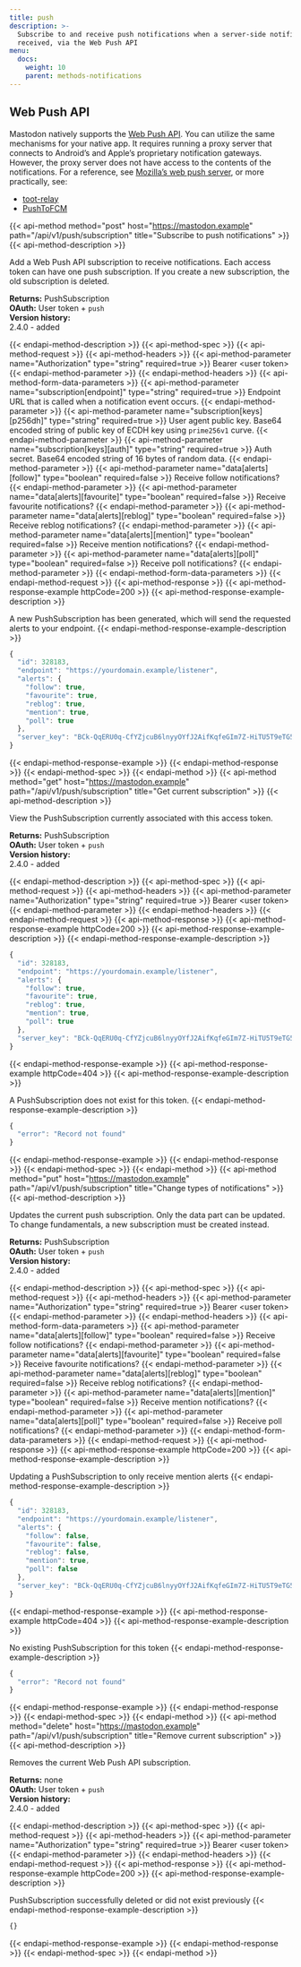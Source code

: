 ```yaml
---
title: push
description: >-
  Subscribe to and receive push notifications when a server-side notification is
  received, via the Web Push API
menu:
  docs:
    weight: 10
    parent: methods-notifications
---
```


## Web Push API

Mastodon natively supports the [Web Push API](https://developer.mozilla.org/en-US/docs/Web/API/Push_API). You can utilize the same mechanisms for your native app. It requires running a proxy server that connects to Android’s and Apple’s proprietary notification gateways. However, the proxy server does not have access to the contents of the notifications. For a reference, see [Mozilla’s web push server](https://github.com/mozilla-services/autopush), or more practically, see:

* [toot-relay](https://github.com/DagAgren/toot-relay)
* [PushToFCM](https://github.com/tateisu/PushToFCM)

{{< api-method method="post" host="https://mastodon.example" path="/api/v1/push/subscription" title="Subscribe to push notifications" >}}
{{< api-method-description >}}

Add a Web Push API subscription to receive notifications. Each access token can have one push subscription. If you create a new subscription, the old subscription is deleted.

**Returns:** PushSubscription\
**OAuth:** User token + `push`\
**Version history:**\
2.4.0 - added

{{< endapi-method-description >}}
{{< api-method-spec >}}
{{< api-method-request >}}
{{< api-method-headers >}}
{{< api-method-parameter name="Authorization" type="string" required=true >}}
Bearer &lt;user token&gt;
{{< endapi-method-parameter >}}
{{< endapi-method-headers >}}
{{< api-method-form-data-parameters >}}
{{< api-method-parameter name="subscription\[endpoint\]" type="string" required=true >}}
Endpoint URL that is called when a notification event occurs.
{{< endapi-method-parameter >}}
{{< api-method-parameter name="subscription\[keys\]\[p256dh\]" type="string" required=true >}}
User agent public key. Base64 encoded string of public key of ECDH key using `prime256v1` curve.
{{< endapi-method-parameter >}}
{{< api-method-parameter name="subscription\[keys\]\[auth\]" type="string" required=true >}}
Auth secret. Base64 encoded string of 16 bytes of random data.
{{< endapi-method-parameter >}}
{{< api-method-parameter name="data\[alerts\]\[follow\]" type="boolean" required=false >}}
Receive follow notifications?
{{< endapi-method-parameter >}}
{{< api-method-parameter name="data\[alerts\]\[favourite\]" type="boolean" required=false >}}
Receive favourite notifications?
{{< endapi-method-parameter >}}
{{< api-method-parameter name="data\[alerts\]\[reblog\]" type="boolean" required=false >}}
Receive reblog notifications?
{{< endapi-method-parameter >}}
{{< api-method-parameter name="data\[alerts\]\[mention\]" type="boolean" required=false >}}
Receive mention notifications?
{{< endapi-method-parameter >}}
{{< api-method-parameter name="data\[alerts\]\[poll\]" type="boolean" required=false >}}
Receive poll notifications?
{{< endapi-method-parameter >}}
{{< endapi-method-form-data-parameters >}}
{{< endapi-method-request >}}
{{< api-method-response >}}
{{< api-method-response-example httpCode=200 >}}
{{< api-method-response-example-description >}}

A new PushSubscription has been generated, which will send the requested alerts to your endpoint.
{{< endapi-method-response-example-description >}}


```javascript
{
  "id": 328183,
  "endpoint": "https://yourdomain.example/listener",
  "alerts": {
    "follow": true,
    "favourite": true,
    "reblog": true,
    "mention": true,
    "poll": true
  },
  "server_key": "BCk-QqERU0q-CfYZjcuB6lnyyOYfJ2AifKqfeGIm7Z-HiTU5T9eTG5GxVA0_OH5mMlI4UkkDTpaZwozy0TzdZ2M="
}
```
{{< endapi-method-response-example >}}
{{< endapi-method-response >}}
{{< endapi-method-spec >}}
{{< endapi-method >}}
{{< api-method method="get" host="https://mastodon.example" path="/api/v1/push/subscription" title="Get current subscription" >}}
{{< api-method-description >}}

View the PushSubscription currently associated with this access token.

**Returns:** PushSubscription\
**OAuth:** User token + `push`\
**Version history:**\
2.4.0 - added

{{< endapi-method-description >}}
{{< api-method-spec >}}
{{< api-method-request >}}
{{< api-method-headers >}}
{{< api-method-parameter name="Authorization" type="string" required=true >}}
Bearer &lt;user token&gt;
{{< endapi-method-parameter >}}
{{< endapi-method-headers >}}
{{< endapi-method-request >}}
{{< api-method-response >}}
{{< api-method-response-example httpCode=200 >}}
{{< api-method-response-example-description >}}
{{< endapi-method-response-example-description >}}


```javascript
{
  "id": 328183,
  "endpoint": "https://yourdomain.example/listener",
  "alerts": {
    "follow": true,
    "favourite": true,
    "reblog": true,
    "mention": true,
    "poll": true
  },
  "server_key": "BCk-QqERU0q-CfYZjcuB6lnyyOYfJ2AifKqfeGIm7Z-HiTU5T9eTG5GxVA0_OH5mMlI4UkkDTpaZwozy0TzdZ2M="
}
```
{{< endapi-method-response-example >}}
{{< api-method-response-example httpCode=404 >}}
{{< api-method-response-example-description >}}

A PushSubscription does not exist for this token.
{{< endapi-method-response-example-description >}}


```javascript
{
  "error": "Record not found"
}
```
{{< endapi-method-response-example >}}
{{< endapi-method-response >}}
{{< endapi-method-spec >}}
{{< endapi-method >}}
{{< api-method method="put" host="https://mastodon.example" path="/api/v1/push/subscription" title="Change types of notifications" >}}
{{< api-method-description >}}

Updates the current push subscription. Only the data part can be updated. To change fundamentals, a new subscription must be created instead.

**Returns:** PushSubscription\
**OAuth:** User token + `push`\
**Version history:**\
2.4.0 - added

{{< endapi-method-description >}}
{{< api-method-spec >}}
{{< api-method-request >}}
{{< api-method-headers >}}
{{< api-method-parameter name="Authorization" type="string" required=true >}}
Bearer &lt;user token&gt;
{{< endapi-method-parameter >}}
{{< endapi-method-headers >}}
{{< api-method-form-data-parameters >}}
{{< api-method-parameter name="data\[alerts\]\[follow\]" type="boolean" required=false >}}
Receive follow notifications?
{{< endapi-method-parameter >}}
{{< api-method-parameter name="data\[alerts\]\[favourite\]" type="boolean" required=false >}}
Receive favourite notifications?
{{< endapi-method-parameter >}}
{{< api-method-parameter name="data\[alerts\]\[reblog\]" type="boolean" required=false >}}
Receive reblog notifications?
{{< endapi-method-parameter >}}
{{< api-method-parameter name="data\[alerts\]\[mention\]" type="boolean" required=false >}}
Receive mention notifications?
{{< endapi-method-parameter >}}
{{< api-method-parameter name="data\[alerts\]\[poll\]" type="boolean" required=false >}}
Receive poll notifications?
{{< endapi-method-parameter >}}
{{< endapi-method-form-data-parameters >}}
{{< endapi-method-request >}}
{{< api-method-response >}}
{{< api-method-response-example httpCode=200 >}}
{{< api-method-response-example-description >}}

Updating a PushSubscription to only receive mention alerts
{{< endapi-method-response-example-description >}}


```javascript
{
  "id": 328183,
  "endpoint": "https://yourdomain.example/listener",
  "alerts": {
    "follow": false,
    "favourite": false,
    "reblog": false,
    "mention": true,
    "poll": false
  },
  "server_key": "BCk-QqERU0q-CfYZjcuB6lnyyOYfJ2AifKqfeGIm7Z-HiTU5T9eTG5GxVA0_OH5mMlI4UkkDTpaZwozy0TzdZ2M="
}
```
{{< endapi-method-response-example >}}
{{< api-method-response-example httpCode=404 >}}
{{< api-method-response-example-description >}}

No existing PushSubscription for this token
{{< endapi-method-response-example-description >}}


```javascript
{
  "error": "Record not found"
}
```
{{< endapi-method-response-example >}}
{{< endapi-method-response >}}
{{< endapi-method-spec >}}
{{< endapi-method >}}
{{< api-method method="delete" host="https://mastodon.example" path="/api/v1/push/subscription" title="Remove current subscription" >}}
{{< api-method-description >}}

Removes the current Web Push API subscription.

**Returns:** none\
**OAuth:** User token + `push`\
**Version history:**\
2.4.0 - added

{{< endapi-method-description >}}
{{< api-method-spec >}}
{{< api-method-request >}}
{{< api-method-headers >}}
{{< api-method-parameter name="Authorization" type="string" required=true >}}
Bearer &lt;user token&gt;
{{< endapi-method-parameter >}}
{{< endapi-method-headers >}}
{{< endapi-method-request >}}
{{< api-method-response >}}
{{< api-method-response-example httpCode=200 >}}
{{< api-method-response-example-description >}}

PushSubscription successfully deleted or did not exist previously
{{< endapi-method-response-example-description >}}


```javascript
{}
```
{{< endapi-method-response-example >}}
{{< endapi-method-response >}}
{{< endapi-method-spec >}}
{{< endapi-method >}}



